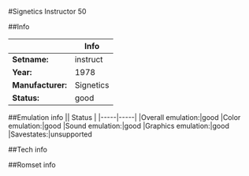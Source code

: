 #Signetics Instructor 50

##Info

||Info|
|-----|-----|
|**Setname:**|instruct
|**Year:**|1978
|**Manufacturer:**|Signetics
|**Status:**|good

##Emulation info
|| Status |
|-----|-----|
|Overall emulation:|good
|Color emulation:|good
|Sound emulation:|good
|Graphics emulation:|good
|Savestates:|unsupported

##Tech info

##Romset info

<!--- START OF EDITED COMMENT DO NOT TOUCH TEXT ABOVE-->

